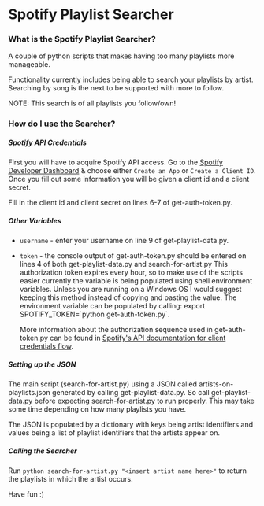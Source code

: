# Spotify Playlist Searcher

### What is the Spotify Playlist Searcher?

A couple of python scripts that makes having too many playlists more manageable.

Functionality currently includes being able to search your playlists by artist.
Searching by song is the next to be supported with more to follow.

NOTE: This search is of all playlists you follow/own!

### How do I use the Searcher?

##### Spotify API Credentials

First you will have to acquire Spotify API access.  Go to the [Spotify Developer Dashboard](https://developer.spotify.com/dashboard/)
& choose either `Create an App` or `Create a Client ID`.  Once you fill out some information you will be given a client id and a client secret.

Fill in the client id and client secret on lines 6-7 of get-auth-token.py.

##### Other Variables

- `username` - enter your username on line 9 of get-playlist-data.py.

-  `token` - the console output of get-auth-token.py should be entered on lines 4 of both get-playlist-data.py and search-for-artist.py
    This authorization token expires every hour, so to make use of the scripts easier currently the variable is being populated using shell environment variables.
    Unless you are running on a Windows OS I would suggest keeping this method instead of copying and pasting the value.
    The environment variable can be populated by calling: export SPOTIFY_TOKEN=\`python get-auth-token.py\`.

    More information about the authorization sequence used in get-auth-token.py can be found in [Spotify's API documentation for client credentials flow](https://developer.spotify.com/documentation/general/guides/authorization-guide/#client-credentials-flow).

##### Setting up the JSON

The main script (search-for-artist.py) using a JSON called artists-on-playlists.json generated by calling get-playlist-data.py.  So call get-playlist-data.py
before expecting search-for-artist.py to run properly.  This may take some time depending on how many playlists you have.

The JSON is populated by a dictionary with keys being artist identifiers and values being a list of playlist identifiers that the artists appear on.

##### Calling the Searcher

Run ```python search-for-artist.py "<insert artist name here>"``` to return the playlists in which the artist occurs.

Have fun :)
